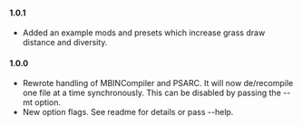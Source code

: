#### 1.0.1

  * Added an example mods and presets which increase grass draw distance and diversity.

#### 1.0.0

  * Rewrote handling of MBINCompiler and PSARC. It will now de/recompile one file at a time synchronously. This can be disabled by passing the --mt option.
  * New option flags. See readme for details or pass --help.